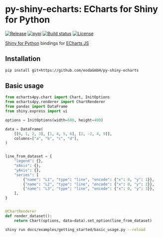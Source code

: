 # py-shiny-echarts: ECharts for Shiny for Python

[![Release](https://img.shields.io/github/v/release/eodaGmbH/py-shiny-echarts)](https://img.shields.io/github/v/release/eodaGmbH/py-shiny-echarts)
[![pypi](https://img.shields.io/pypi/v/shiny-echarts.svg)](https://pypi.python.org/pypi/shiny-echarts)
[![Build status](https://img.shields.io/github/actions/workflow/status/eodaGmbH/py-shiny-echarts/pytest.yml?branch=main)](https://img.shields.io/github/actions/workflow/status/eodaGmbH/py-shiny-echarts/pytest.yml?branch=main)
[![License](https://img.shields.io/github/license/eodaGmbH/py-shiny-echarts)](https://img.shields.io/github/license/eodaGmbH/py-shiny-echarts)

[Shiny for Python](https://shiny.posit.co/py/) bindings for [ECharts JS](https://echarts.apache.org/)

## Installation

```bash
pip install git+https://github.com/eodaGmbH/py-shiny-echarts
```

## Basic usage

```python
from echarts4py.chart import Chart, InitOptions
from echarts4py.renderer import ChartRenderer
from pandas import DataFrame
from shiny.express import ui

options = InitOptions(width=600, height=400)

data = DataFrame(
    [[0, 1, 2, 3], [1, 4, 5, 6], [2, -2, 4, 9]],
    columns=["a", "b", "c", "d"],
)


line_from_dataset = {
    "legend": {},
    "xAxis": {},
    "yAxis": {},
    "series": [
        {"name": "L1", "type": "line", "encode": {"x": 0, "y": 1}},
        {"name": "L2", "type": "line", "encode": {"x": 0, "y": 2}},
        {"name": "L3", "type": "line", "encode": {"x": 0, "y": 3}},
    ],
}


@ChartRenderer
def render_dataset():
    return Chart(options, data=data).set_option(line_from_dataset)
```

```bash
shiny run docs/examples/getting_started/basic_usage.py --reload
```